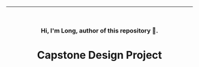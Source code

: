 ---
<!-- PROJECT LOGO -->
<br />
<div align="center">
    <h3>Hi, I'm Long, author of this repository 🚀.</h3>


<h1 align="center">Capstone Design Project</h1>
